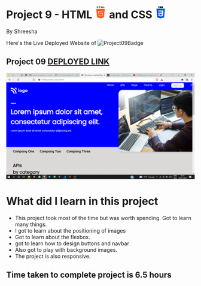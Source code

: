# Project 9 - HTML ![HTML](./readmeImages/html-5Img.png) and CSS ![CSS](./readmeImages/css-3Img.png)

By Shreesha

Here's the Live Deployed Website of ![Project09Badge](https://img.shields.io/badge/Project-09-green)

## Project 09  [DEPLOYED LINK](https://project09-developer-landing-page.netlify.app/)


![websiteSnap](./readmeImages/websiteSnap.png)

# What did I learn in this project

- This project took most of the time but was worth spending. Got to learn many things.
- I got to learn about the   positioning of images 
- Got to learn about the flexbox.
- got to learn how to design buttons and navbar
- Also got to play with background images.
- The project is also responsive.


## Time taken to complete project is 6.5 hours
